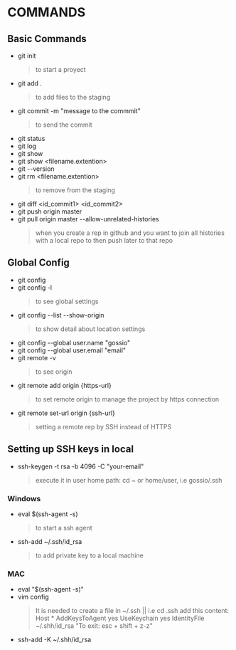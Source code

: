 # COMMANDS

## Basic Commands

- git init        
  > to start a proyect
- git add .
  > to add files to the staging 
- git commit -m "message to the commmit"
  > to send the commit
- git status
- git log 
- git show
- git show <filename.extention>
- git --version
- git rm <filename.extention>
  > to remove from the staging
- git diff <id_commit1> <id_commit2>
- git push origin master
- git pull origin master --allow-unrelated-histories
  > when you create a rep in github and you want to join all histories with a local repo to then push later to that repo

## Global Config

- git config 
- git config -l
  > to see global settings
- git config --list --show-origin
  > to show detail about location settings
- git config --global user.name "gossio"
- git config --global user.email "email"
- git remote -v
  > to see origin
- git remote add origin {https-url}
  > to set remote origin to manage the project by https connection
- git remote set-url origin {ssh-url}
  > setting a remote rep by SSH instead of HTTPS

## Setting up SSH keys in local

- ssh-keygen -t rsa -b 4096 -C "your-email"
  > execute it in user home path: cd ~ or home/user, i.e gossio/.ssh

### Windows

- eval $(ssh-agent -s)
  > to start a ssh agent
- ssh-add ~/.ssh/id_rsa
  > to add private key to a local machine

### MAC

- eval "$(ssh-agent -s)"
- vim config
  > It is needed to create a file in ~/.ssh || i.e cd .ssh
  > add this content: 
  > Host *
  >       AddKeysToAgent yes
  >       UseKeychain yes
  >       IdentityFile ~/.shh/id_rsa 
  >       "To exit: esc + shift + z-z"
- ssh-add -K ~/.shh/id_rsa

